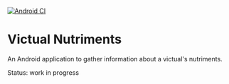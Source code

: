 [![Android CI](https://github.com/andreas-bauer/victual-nutriments/actions/workflows/android.yml/badge.svg)](https://github.com/andreas-bauer/victual-nutriments/actions/workflows/android.yml)

# Victual Nutriments

An Android application to gather information about a victual's nutriments.

Status: work in progress
